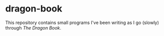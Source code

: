 # dragon-book
This repository contains small programs I've been writing as I go (slowly) through _The Dragon
Book_.
